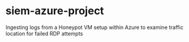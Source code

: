 # siem-azure-project
Ingesting logs from a Honeypot VM setup within Azure to examine traffic location for failed RDP attempts
